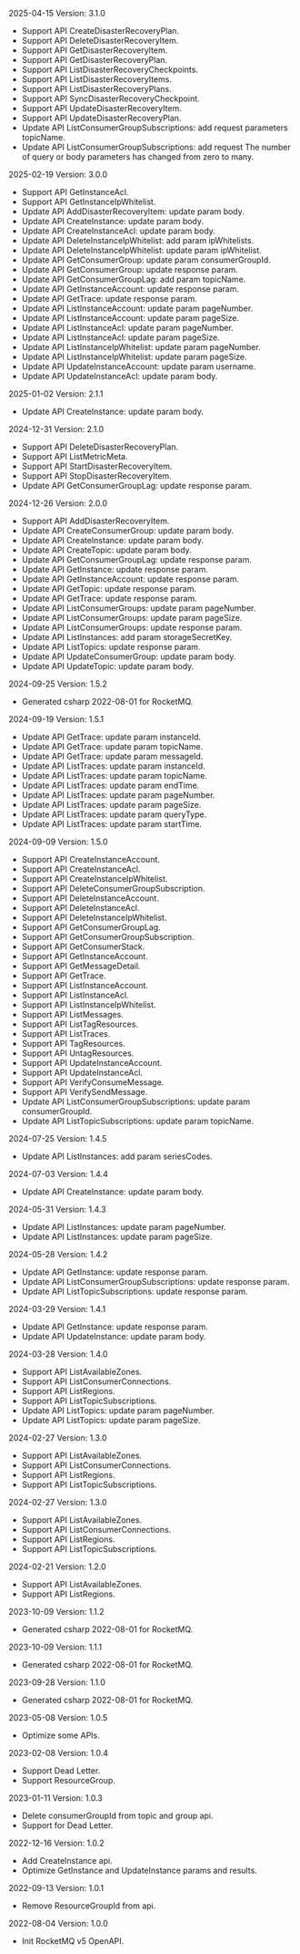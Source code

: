2025-04-15 Version: 3.1.0
- Support API CreateDisasterRecoveryPlan.
- Support API DeleteDisasterRecoveryItem.
- Support API GetDisasterRecoveryItem.
- Support API GetDisasterRecoveryPlan.
- Support API ListDisasterRecoveryCheckpoints.
- Support API ListDisasterRecoveryItems.
- Support API ListDisasterRecoveryPlans.
- Support API SyncDisasterRecoveryCheckpoint.
- Support API UpdateDisasterRecoveryItem.
- Support API UpdateDisasterRecoveryPlan.
- Update API ListConsumerGroupSubscriptions: add request parameters topicName.
- Update API ListConsumerGroupSubscriptions: add request The number of query or body parameters has changed from zero to many.


2025-02-19 Version: 3.0.0
- Support API GetInstanceAcl.
- Support API GetInstanceIpWhitelist.
- Update API AddDisasterRecoveryItem: update param body.
- Update API CreateInstance: update param body.
- Update API CreateInstanceAcl: update param body.
- Update API DeleteInstanceIpWhitelist: add param ipWhitelists.
- Update API DeleteInstanceIpWhitelist: update param ipWhitelist.
- Update API GetConsumerGroup: update param consumerGroupId.
- Update API GetConsumerGroup: update response param.
- Update API GetConsumerGroupLag: add param topicName.
- Update API GetInstanceAccount: update response param.
- Update API GetTrace: update response param.
- Update API ListInstanceAccount: update param pageNumber.
- Update API ListInstanceAccount: update param pageSize.
- Update API ListInstanceAcl: update param pageNumber.
- Update API ListInstanceAcl: update param pageSize.
- Update API ListInstanceIpWhitelist: update param pageNumber.
- Update API ListInstanceIpWhitelist: update param pageSize.
- Update API UpdateInstanceAccount: update param username.
- Update API UpdateInstanceAcl: update param body.


2025-01-02 Version: 2.1.1
- Update API CreateInstance: update param body.


2024-12-31 Version: 2.1.0
- Support API DeleteDisasterRecoveryPlan.
- Support API ListMetricMeta.
- Support API StartDisasterRecoveryItem.
- Support API StopDisasterRecoveryItem.
- Update API GetConsumerGroupLag: update response param.


2024-12-26 Version: 2.0.0
- Support API AddDisasterRecoveryItem.
- Update API CreateConsumerGroup: update param body.
- Update API CreateInstance: update param body.
- Update API CreateTopic: update param body.
- Update API GetConsumerGroupLag: update response param.
- Update API GetInstance: update response param.
- Update API GetInstanceAccount: update response param.
- Update API GetTopic: update response param.
- Update API GetTrace: update response param.
- Update API ListConsumerGroups: update param pageNumber.
- Update API ListConsumerGroups: update param pageSize.
- Update API ListConsumerGroups: update response param.
- Update API ListInstances: add param storageSecretKey.
- Update API ListTopics: update response param.
- Update API UpdateConsumerGroup: update param body.
- Update API UpdateTopic: update param body.


2024-09-25 Version: 1.5.2
- Generated csharp 2022-08-01 for RocketMQ.

2024-09-19 Version: 1.5.1
- Update API GetTrace: update param instanceId.
- Update API GetTrace: update param topicName.
- Update API GetTrace: update param messageId.
- Update API ListTraces: update param instanceId.
- Update API ListTraces: update param topicName.
- Update API ListTraces: update param endTime.
- Update API ListTraces: update param pageNumber.
- Update API ListTraces: update param pageSize.
- Update API ListTraces: update param queryType.
- Update API ListTraces: update param startTime.


2024-09-09 Version: 1.5.0
- Support API CreateInstanceAccount.
- Support API CreateInstanceAcl.
- Support API CreateInstanceIpWhitelist.
- Support API DeleteConsumerGroupSubscription.
- Support API DeleteInstanceAccount.
- Support API DeleteInstanceAcl.
- Support API DeleteInstanceIpWhitelist.
- Support API GetConsumerGroupLag.
- Support API GetConsumerGroupSubscription.
- Support API GetConsumerStack.
- Support API GetInstanceAccount.
- Support API GetMessageDetail.
- Support API GetTrace.
- Support API ListInstanceAccount.
- Support API ListInstanceAcl.
- Support API ListInstanceIpWhitelist.
- Support API ListMessages.
- Support API ListTagResources.
- Support API ListTraces.
- Support API TagResources.
- Support API UntagResources.
- Support API UpdateInstanceAccount.
- Support API UpdateInstanceAcl.
- Support API VerifyConsumeMessage.
- Support API VerifySendMessage.
- Update API ListConsumerGroupSubscriptions: update param consumerGroupId.
- Update API ListTopicSubscriptions: update param topicName.


2024-07-25 Version: 1.4.5
- Update API ListInstances: add param seriesCodes.


2024-07-03 Version: 1.4.4
- Update API CreateInstance: update param body.


2024-05-31 Version: 1.4.3
- Update API ListInstances: update param pageNumber.
- Update API ListInstances: update param pageSize.


2024-05-28 Version: 1.4.2
- Update API GetInstance: update response param.
- Update API ListConsumerGroupSubscriptions: update response param.
- Update API ListTopicSubscriptions: update response param.


2024-03-29 Version: 1.4.1
- Update API GetInstance: update response param.
- Update API UpdateInstance: update param body.


2024-03-28 Version: 1.4.0
- Support API ListAvailableZones.
- Support API ListConsumerConnections.
- Support API ListRegions.
- Support API ListTopicSubscriptions.
- Update API ListTopics: update param pageNumber.
- Update API ListTopics: update param pageSize.


2024-02-27 Version: 1.3.0
- Support API ListAvailableZones.
- Support API ListConsumerConnections.
- Support API ListRegions.
- Support API ListTopicSubscriptions.


2024-02-27 Version: 1.3.0
- Support API ListAvailableZones.
- Support API ListConsumerConnections.
- Support API ListRegions.
- Support API ListTopicSubscriptions.


2024-02-21 Version: 1.2.0
- Support API ListAvailableZones.
- Support API ListRegions.


2023-10-09 Version: 1.1.2
- Generated csharp 2022-08-01 for RocketMQ.

2023-10-09 Version: 1.1.1
- Generated csharp 2022-08-01 for RocketMQ.

2023-09-28 Version: 1.1.0
- Generated csharp 2022-08-01 for RocketMQ.

2023-05-08 Version: 1.0.5
- Optimize some APIs.

2023-02-08 Version: 1.0.4
- Support Dead Letter.
- Support ResourceGroup.

2023-01-11 Version: 1.0.3
- Delete consumerGroupId from topic and group api.
- Support for Dead Letter.

2022-12-16 Version: 1.0.2
- Add CreateInstance api.
- Optimize GetInstance and UpdateInstance params and results.

2022-09-13 Version: 1.0.1
- Remove ResourceGroupId from api.

2022-08-04 Version: 1.0.0
- Init RocketMQ v5 OpenAPI.

